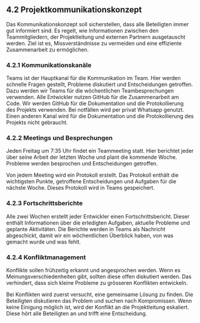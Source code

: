 ## 4.2 Projektkommunikationskonzept

Das Kommunikationskonzept soll sicherstellen, dass alle Beteiligten immer gut informiert sind. Es regelt, wie Informationen zwischen den Teammitgliedern, der Projektleitung und externen Partnern ausgetauscht werden. Ziel ist es, Missverständnisse zu vermeiden und eine effiziente Zusammenarbeit zu ermöglichen.

### 4.2.1 Kommunikationskanäle

Teams ist der Hauptkanal für die Kommunikation im Team. Hier werden schnelle Fragen gestellt, Probleme diskutiert und Entscheidungen getroffen. Dazu werden wir Teams für die wöchentlichen Teambesprechungen verwenden.
Alle Entwickler nutzen GitHub für die Zusammenarbeit am Code. Wir werden GitHub für die Dokumentation und die Protokollierung des Projekts verwenden.
Bei notfällen wird per privat Whatsapp genutzt.
Einen anderen Kanal wird für die Dokumentation und die Protokollierung des Projekts nicht gebraucht.

### 4.2.2 Meetings und Besprechungen

Jeden Freitag um 7:35 Uhr findet ein Teammeeting statt. Hier berichtet jeder über seine Arbeit der letzten Woche und plant die kommende Woche. Probleme werden besprochen und Entscheidungen getroffen.

Von jedem Meeting wird ein Protokoll erstellt. Das Protokoll enthält die wichtigsten Punkte, getroffene Entscheidungen und Aufgaben für die nächste Woche. Dieses Protokoll wird in Teams gespeichert.

### 4.2.3 Fortschrittsberichte

Alle zwei Wochen erstellt jeder Entwickler einen Fortschrittsbericht. Dieser enthält Informationen über die erledigten Aufgaben, aktuelle Probleme und geplante Aktivitäten. Die Berichte werden in Teams als Nachricht abgeschickt, damit wir ein wöchentlichen Überblick haben, von was gemacht wurde und was fehlt.

### 4.2.4 Konfliktmanagement

Konflikte sollen frühzeitig erkannt und angesprochen werden. Wenn es Meinungsverschiedenheiten gibt, sollten diese offen diskutiert werden. Das verhindert, dass sich kleine Probleme zu grösseren Konflikten entwickeln.

Bei Konflikten wird zuerst versucht, eine gemeinsame Lösung zu finden. Die Beteiligten diskutieren das Problem und suchen nach Kompromissen. Wenn keine Einigung möglich ist, wird der Konflikt an die Projektleitung eskaliert. Diese hört alle Beteiligten an und trifft eine Entscheidung.
